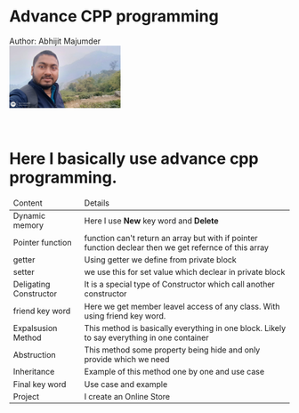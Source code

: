 # Advance CPP programming 
Author: Abhijit Majumder 
<br>
<img src="./image/selfi.jpeg" width=200px >

<br>
<h1>
Here I basically use advance cpp programming.
</h1>

<table>
<thead>
<tr>
<td>
Content
</td>
<td>
Details
</td>
</tr>
</thead>
<tbody>
<tr>
<td>
Dynamic memory
</td>
<td>
Here I use <strong>New</strong> key word and <strong>Delete</strong>
</td>
</tr>
<tr>
<td>
Pointer function
</td>
<td>
function can't return an array but with if pointer function declear then we get refernce of this array 
</td>
</tr>
<tr>
<td>
getter 
</td>
<td>
Using getter we define from private block 
</td>
</tr>
<tr>
<td>
setter
</td>
<td>
we use this for set value which declear in private block
</td>
</tr>
<tr>
<td>
Deligating Constructor
</td>
<td>
It is a special type of Constructor which call another constructor 
</td>
</tr>
<tr>
<td>
friend key word
</td>
<td>
Here we get member leavel access of any class. With using friend key word. 
</td>
</tr>
<tr>
<td>
Expalsusion Method
</td>
<td>
This method is basically everything in one block. 
Likely to say everything in one container
</td>
</tr>
<tr>
<td>
Abstruction
</td>
<td>
This method some property being hide and only provide which we need 
</td>
</tr>
<tr>
<td>
Inheritance 
</td>
<td>
Example of this method one by one and use case 
</td>
</tr>
<tr>
<td>
Final key word
</td>
<td>
Use case and example 
</td>
</tr>
<tr>
<td>
Project
</td>
<td>
I create an Online Store
</td>
</tr>
</tbody>
